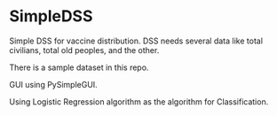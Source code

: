 # SimpleDSS
Simple DSS for vaccine distribution. DSS needs several data like total civilians, total old peoples, and the other.

There is a sample dataset in this repo.

GUI using PySimpleGUI.

Using Logistic Regression algorithm as the algorithm for Classification.
